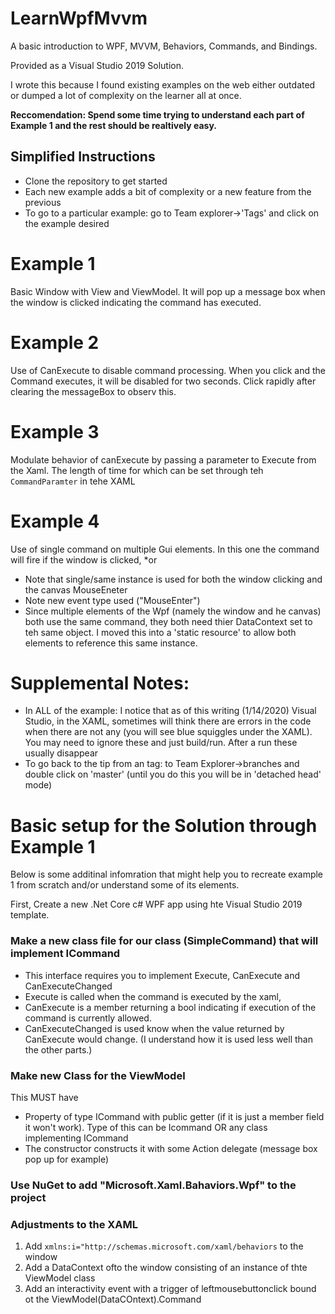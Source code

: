 # LearnWpfMvvm
A basic introduction to WPF, MVVM, Behaviors, Commands, and Bindings.

Provided as a Visual Studio 2019 Solution.  

I wrote this because I found existing examples on the web either outdated or dumped a lot of complexity on the learner all at once.  

**Reccomendation: Spend some time trying to understand each part of Example 1 and the rest should be realtively easy.**

## Simplified Instructions
*	Clone the repository to get started
* Each new example adds a bit of complexity or a new feature from the previous
* To go to a particular example: go to Team explorer->'Tags' and click on the example desired

# Example 1 
Basic Window with View and ViewModel.  It will pop up a message box when the window is clicked indicating the command has executed.
# Example 2
Use of CanExecute to disable command processing.  When you click and the Command executes, it will be disabled for two seconds. Click rapidly after clearing the messageBox to observ this.
# Example 3
Modulate behavior of canExecute by passing a parameter to Execute from the Xaml. The length of time for which can be set through teh `CommandParamter` in tehe XAML
# Example 4
Use of single command on multiple Gui elements. In this one the command will fire if the window is clicked, *or
* Note that single/same instance is used for both the window clicking and the canvas MouseEneter
* Note new event type used ("MouseEnter")
* Since multiple elements of the Wpf (namely the window and he canvas) both use the same command, they both need thier DataContext set to teh same object. I moved this into a 'static resource' to allow both elements to reference this same instance.

# Supplemental Notes: 
* In ALL of the example: I notice that as of this writing (1/14/2020) Visual Studio, in the XAML, sometimes will think there are errors in the code when there are not any (you will see blue squiggles under the XAML).  You may need to ignore these and just build/run. After a run these usually disappear
* To go back to the tip from an tag: to Team Explorer->branches and double click on 'master' (until you do this you will be in 'detached head' mode)

# Basic setup for the Solution through Example 1
Below is some additinal infomration that might help you to recreate example 1 from scratch and/or understand some of its elements.

First, Create a new .Net Core c# WPF app using hte Visual Studio 2019 template.

### Make a new class file for our class (SimpleCommand) that will implement ICommand
* This interface requires you to implement Execute, CanExecute and CanExecuteChanged
* Execute is called when the command is executed by the xaml, 
* CanExecute is a member returning a bool indicating if execution of the command  is currently allowed. 
* CanExecuteChanged is used know when the value returned by CanExecute would change. (I understand how it is used less well than the other parts.)
### Make new Class for the ViewModel
This MUST have
* Property of type ICommand with public getter (if it is just a member field it won't work). Type of this can be Icommand OR any class implementing ICommand
* The constructor constructs it with some Action delegate (message box pop up for example)
### Use NuGet to add "Microsoft.Xaml.Bahaviors.Wpf" to the project
### Adjustments to the XAML
1. Add `xmlns:i="http://schemas.microsoft.com/xaml/behaviors`  to the window
2. Add a DataContext ofto the window consisting of an instance of thte ViewModel class
3. Add an interactivity event with a trigger of leftmousebuttonclick bound ot the ViewModel(DataCOntext).Command
